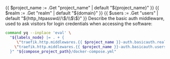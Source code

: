 {{ $project_name := .Get "project_name" | default "${project_name}" }}
{{ $realm := .Get "realm" | default "${domain}" }}
{{ $users := .Get "users" | default "${http_htpasswd//\\$/\\$\\$}" }}
Describe the basic auth middleware, used to ask visitors for login credentials
when accessing the software:

```bash
command yq --inplace 'eval' \
  "${labels_node} |= . + {
     \"traefik.http.middlewares.{{ $project_name }}-auth.basicauth.realm\": \"{{ $realm }}\",
    \"traefik.http.middlewares.{{ $project_name }}-auth.basicauth.users\": \"{{ $users }}\"
  }" "${compose_project_path}/docker-compose.yml"
```
